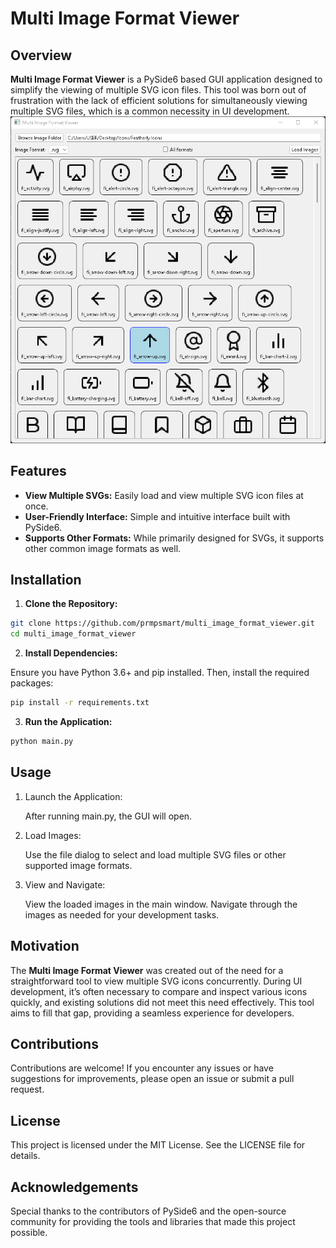 # Multi Image Format Viewer

## Overview

**Multi Image Format Viewer** is a PySide6 based GUI application designed to simplify the viewing of multiple SVG icon files. This tool was born out of frustration with the lack of efficient solutions for simultaneously viewing multiple SVG files, which is a common necessity in UI development.
![sample image](./sample.png)

## Features

- **View Multiple SVGs:** Easily load and view multiple SVG icon files at once.
- **User-Friendly Interface:** Simple and intuitive interface built with PySide6.
- **Supports Other Formats:** While primarily designed for SVGs, it supports other common image formats as well.

## Installation

1. **Clone the Repository:**

```sh
git clone https://github.com/prmpsmart/multi_image_format_viewer.git
cd multi_image_format_viewer
```

2. **Install Dependencies:**

Ensure you have Python 3.6+ and pip installed. Then, install the required packages:

```sh
pip install -r requirements.txt
```

3. **Run the Application:**

```sh
python main.py
```

## Usage

1. Launch the Application:

   After running main.py, the GUI will open.

2. Load Images:

   Use the file dialog to select and load multiple SVG files or other supported image formats.

3. View and Navigate:

   View the loaded images in the main window. Navigate through the images as needed for your development tasks.

## Motivation

The **Multi Image Format Viewer** was created out of the need for a straightforward tool to view multiple SVG icons concurrently. During UI development, it’s often necessary to compare and inspect various icons quickly, and existing solutions did not meet this need effectively. This tool aims to fill that gap, providing a seamless experience for developers.

## Contributions

Contributions are welcome! If you encounter any issues or have suggestions for improvements, please open an issue or submit a pull request.

## License

This project is licensed under the MIT License. See the LICENSE file for details.

## Acknowledgements

Special thanks to the contributors of PySide6 and the open-source community for providing the tools and libraries that made this project possible.
